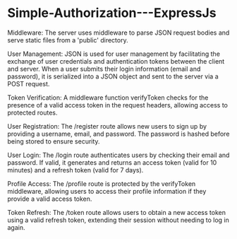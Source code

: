 # Simple-Authorization---ExpressJs
Middleware: The server uses middleware to parse JSON request bodies and serve static files from a 'public' directory.

User Management: JSON is used for user management by facilitating the exchange of user credentials and authentication tokens between the client and server. When a user submits their login information (email and password), it is serialized into a JSON object and sent to the server via a POST request.

Token Verification: A middleware function verifyToken checks for the presence of a valid access token in the request headers, allowing access to protected routes.

User Registration: The /register route allows new users to sign up by providing a username, email, and password. The password is hashed before being stored to ensure security.

User Login: The /login route authenticates users by checking their email and password. If valid, it generates and returns an access token (valid for 10 minutes) and a refresh token (valid for 7 days).

Profile Access: The /profile route is protected by the verifyToken middleware, allowing users to access their profile information if they provide a valid access token.

Token Refresh: The /token route allows users to obtain a new access token using a valid refresh token, extending their session without needing to log in again.
